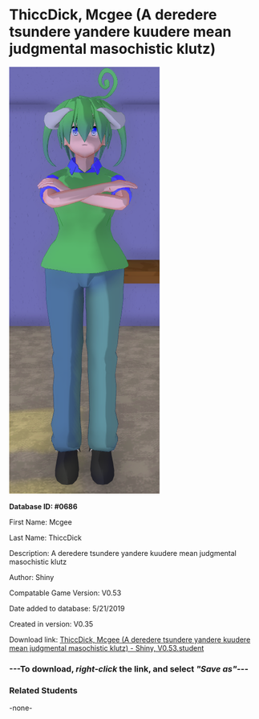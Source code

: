 # ThiccDick, Mcgee (A deredere tsundere yandere kuudere mean judgmental masochistic klutz)

<img src="../../Files/Images/ThiccDick, Mcgee (A deredere tsundere yandere kuudere mean judgmental masochistic klutz).png" title="ThiccDick, Mcgee (A deredere tsundere yandere kuudere mean judgmental masochistic klutz) - Shiny, V0.53">

**Database ID: #0686**

First Name: Mcgee

Last Name: ThiccDick

Description: A deredere tsundere yandere kuudere mean judgmental masochistic klutz

Author: Shiny

Compatable Game Version: V0.53

Date added to database: 5/21/2019

Created in version: V0.35

Download link: <a href="https://raw.githubusercontent.com/Arbiter1223/Daigaku-Gurashi-Custom-Students/master/Files/Student%20Files/ThiccDick%2C%20Mcgee%20(A%20deredere%20tsundere%20yandere%20kuudere%20mean%20judgmental%20masochistic%20klutz)%20-%20Shiny%2C%20V0.53.student">ThiccDick, Mcgee (A deredere tsundere yandere kuudere mean judgmental masochistic klutz) - Shiny, V0.53.student</a>

### ---**To download, _right-click_ the link, and select _"Save as"_**---

### Related Students

-none-
